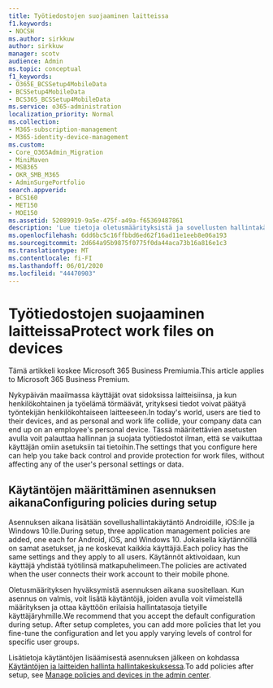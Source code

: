 ```yaml
---
title: Työtiedostojen suojaaminen laitteissa
f1.keywords:
- NOCSH
ms.author: sirkkuw
author: sirkkuw
manager: scotv
audience: Admin
ms.topic: conceptual
f1_keywords:
- O365E_BCSSetup4MobileData
- BCSSetup4MobileData
- BCS365_BCSSetup4MobileData
ms.service: o365-administration
localization_priority: Normal
ms.collection:
- M365-subscription-management
- M365-identity-device-management
ms.custom:
- Core_O365Admin_Migration
- MiniMaven
- MSB365
- OKR_SMB_M365
- AdminSurgePortfolio
search.appverid:
- BCS160
- MET150
- MOE150
ms.assetid: 52089919-9a5e-475f-a49a-f65369487861
description: 'Lue tietoja oletusmäärityksistä ja sovellusten hallintakäytäntöjen lisäämisestä yrityksen tietojen suojaamiseksi käyttäjien henkilökohtaisissa mobiililaitteissa. '
ms.openlocfilehash: 6dd6bc5c16ffbbd6ed62f16ad11e1eeb8e06a193
ms.sourcegitcommit: 2d664a95b9875f0775f0da44aca73b16a816e1c3
ms.translationtype: MT
ms.contentlocale: fi-FI
ms.lasthandoff: 06/01/2020
ms.locfileid: "44470903"
---
```

# <a name="protect-work-files-on-devices"></a><span data-ttu-id="c7d6d-103">Työtiedostojen suojaaminen laitteissa</span><span class="sxs-lookup"><span data-stu-id="c7d6d-103">Protect work files on devices</span></span>

<span data-ttu-id="c7d6d-104">Tämä artikkeli koskee Microsoft 365 Business Premiumia.</span><span class="sxs-lookup"><span data-stu-id="c7d6d-104">This article applies to Microsoft 365 Business Premium.</span></span>

<span data-ttu-id="c7d6d-105">Nykypäivän maailmassa käyttäjät ovat sidoksissa laitteisiinsa, ja kun henkilökohtainen ja työelämä törmäävät, yrityksesi tiedot voivat päätyä työntekijän henkilökohtaiseen laitteeseen.</span><span class="sxs-lookup"><span data-stu-id="c7d6d-105">In today's world, users are tied to their devices, and as personal and work life collide, your company data can end up on an employee's personal device.</span></span> <span data-ttu-id="c7d6d-106">Tässä määritettävien asetusten avulla voit palauttaa hallinnan ja suojata työtiedostot ilman, että se vaikuttaa käyttäjän omiin asetuksiin tai tietoihin.</span><span class="sxs-lookup"><span data-stu-id="c7d6d-106">The settings that you configure here can help you take back control and provide protection for work files, without affecting any of the user's personal settings or data.</span></span>
  
## <a name="configuring-policies-during-setup"></a><span data-ttu-id="c7d6d-107">Käytäntöjen määrittäminen asennuksen aikana</span><span class="sxs-lookup"><span data-stu-id="c7d6d-107">Configuring policies during setup</span></span>

<span data-ttu-id="c7d6d-108">Asennuksen aikana lisätään sovellushallintakäytäntö Androidille, iOS:lle ja Windows 10:lle.</span><span class="sxs-lookup"><span data-stu-id="c7d6d-108">During setup, three application management policies are added, one each for Android, iOS, and Windows 10.</span></span> <span data-ttu-id="c7d6d-109">Jokaisella käytännöllä on samat asetukset, ja ne koskevat kaikkia käyttäjiä.</span><span class="sxs-lookup"><span data-stu-id="c7d6d-109">Each policy has the same settings and they apply to all users.</span></span> <span data-ttu-id="c7d6d-110">Käytännöt aktivoidaan, kun käyttäjä yhdistää työtilinsä matkapuhelimeen.</span><span class="sxs-lookup"><span data-stu-id="c7d6d-110">The policies are activated when the user connects their work account to their mobile phone.</span></span>
  
<span data-ttu-id="c7d6d-p103">Oletusmäärityksen hyväksymistä asennuksen aikana suositellaan. Kun asennus on valmis, voit lisätä käytäntöjä, joiden avulla voit viimeistellä määrityksen ja ottaa käyttöön erilaisia hallintatasoja tietyille käyttäjäryhmille.</span><span class="sxs-lookup"><span data-stu-id="c7d6d-p103">We recommend that you accept the default configuration during setup. After setup completes, you can add more policies that let you fine-tune the configuration and let you apply varying levels of control for specific user groups.</span></span>
  
<span data-ttu-id="c7d6d-113">Lisätietoja käytäntöjen lisäämisestä asennuksen jälkeen on kohdassa [Käytäntöjen ja laitteiden hallinta hallintakeskuksessa](manage.md).</span><span class="sxs-lookup"><span data-stu-id="c7d6d-113">To add policies after setup, see [Manage policies and devices in the admin center](manage.md).</span></span>
